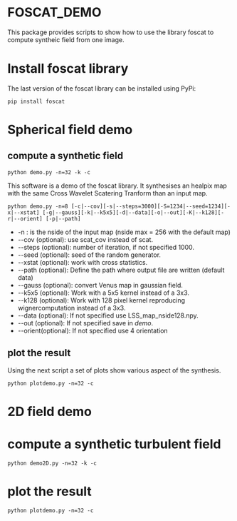 # FOSCAT_DEMO

This package provides scripts to show how to use the library foscat to compute syntheic field from one image.

# Install foscat library

The last version of the foscat library can be installed using PyPi:
```
pip install foscat
```

# Spherical field demo

## compute a synthetic field
```
python demo.py -n=32 -k -c
```
This software is a demo of the foscat library. It synthesises an healpix map with the same Cross Wavelet Scatering Tranform than an input map. 
```
python demo.py -n=8 [-c|--cov][-s|--steps=3000][-S=1234|--seed=1234][-x|--xstat] [-g|--gauss][-k|--k5x5][-d|--data][-o|--out][-K|--k128][-r|--orient] [-p|--path]

```
* -n : is the nside of the input map (nside max = 256 with the default map)
* --cov (optional): use scat_cov instead of scat.
* --steps (optional): number of iteration, if not specified 1000.
* --seed  (optional): seed of the random generator.
* --xstat (optional): work with cross statistics.
* --path  (optional): Define the path where output file are written (default data)
* --gauss (optional): convert Venus map in gaussian field.
* --k5x5  (optional): Work with a 5x5 kernel instead of a 3x3.
* --k128  (optional): Work with 128 pixel kernel reproducing wignercomputation instead of a 3x3.
* --data  (optional): If not specified use LSS_map_nside128.npy.
* --out   (optional): If not specified save in *_demo_*.
* --orient(optional): If not specified use 4 orientation

## plot the result
Using the next script a set of plots show various aspect of the synthesis. 

```
python plotdemo.py -n=32 -c
```

# 2D field demo

# compute a synthetic turbulent field 

```
python demo2D.py -n=32 -k -c
```

# plot the result
```
python plotdemo.py -n=32 -c
```


